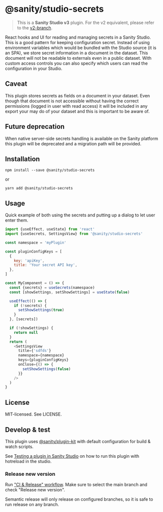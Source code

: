 # @sanity/studio-secrets

> This is a **Sanity Studio v3** plugin.
> For the v2 equivalent, please refer to the [v2-branch](https://github.com/sanity-io/sanity-secrets/tree/studio-v2).

React hooks and UI for reading and managing secrets in a Sanity Studio. This is a good pattern for keeping configuration secret. Instead of using environment variables which would be bundled with the Studio source (it is an SPA), we store secret information in a document in the dataset. This document will not be readable to externals even in a public dataset. With custom access controls you can also specify which users can read the configuration in your Studio.

## Caveat

This plugin stores secrets as fields on a document in your dataset.
Even though that document is not accessible without having the correct permissions
(logged in user with read access) it will be included in any export your may do of your dataset and this is important to be aware of.

## Future deprecation

When native server-side secrets handling is available on the Sanity platform this plugin will be deprecated and a migration path will be provided.

## Installation

```
npm install --save @sanity/studio-secrets
```

or

```
yarn add @sanity/studio-secrets
```

## Usage

Quick example of both using the secrets and putting up a dialog to let user enter them.

```javascript
import {useEffect, useState} from 'react'
import {useSecrets, SettingsView} from '@sanity/studio-secrets'

const namespace = 'myPlugin'

const pluginConfigKeys = [
  {
    key: 'apiKey',
    title: 'Your secret API key',
  },
]

const MyComponent = () => {
  const {secrets} = useSecrets(namespace)
  const [showSettings, setShowSettings] = useState(false)

  useEffect(() => {
    if (!secrets) {
      setShowSettings(true)
    }
  }, [secrets])

  if (!showSettings) {
    return null
  }
  return (
    <SettingsView
      title={'sdfds'}
      namespace={namespace}
      keys={pluginConfigKeys}
      onClose={() => {
        setShowSettings(false)
      }}
    />
  )
}
```

## License

MIT-licensed. See LICENSE.

## Develop & test

This plugin uses [@sanity/plugin-kit](https://github.com/sanity-io/plugin-kit)
with default configuration for build & watch scripts.

See [Testing a plugin in Sanity Studio](https://github.com/sanity-io/plugin-kit#testing-a-plugin-in-sanity-studio)
on how to run this plugin with hotreload in the studio.

### Release new version

Run ["CI & Release" workflow](https://github.com/sanity-io/sanity-studio-secrets/actions/workflows/main.yml).
Make sure to select the main branch and check "Release new version".

Semantic release will only release on configured branches, so it is safe to run release on any branch.
